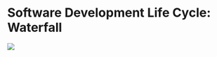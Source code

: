 # Software Development Life Cycle: Waterfall

![](https://quotesthatkeepmegoing.files.wordpress.com/2013/04/sdlc.png)
